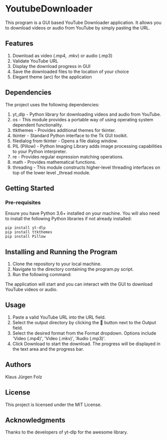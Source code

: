 # YoutubeDownloader
 
This program is a GUI based YouTube Downloader application. It allows you to download videos or audio from YouTube by simply pasting the URL.

## Features
1. Download as video (.mp4, .mkv) or audio (.mp3)
2. Validate YouTube URL
3. Display the download progress in GUI
4. Save the downloaded files to the location of your choice
5. Elegant theme (arc) for the application

## Dependencies
The project uses the following dependencies:

1. yt_dlp - Python library for downloading videos and audio from YouTube.
2. os - This module provides a portable way of using operating system dependent functionality.
3. ttkthemes - Provides additional themes for tkinter.
4. tkinter - Standard Python interface to the Tk GUI toolkit.
5. filedialog from tkinter - Opens a file dialog window.
6. PIL (Pillow) - Python Imaging Library adds image processing capabilities to your Python interpreter.
8. re - Provides regular expression matching operations.
8. math - Provides mathematical functions.
7. threading - This module constructs higher-level threading interfaces on top of the lower level _thread module.

## Getting Started
### Pre-requisites
Ensure you have Python 3.6+ installed on your machine. You will also need to install the following Python libraries if not already installed:

```
pip install yt-dlp
pip install ttkthemes
pip install Pillow
```
## Installing and Running the Program
1. Clone the repository to your local machine.
2. Navigate to the directory containing the program.py script.
3. Run the following command:

The application will start and you can interact with the GUI to download YouTube videos or audio.

## Usage
1. Paste a valid YouTube URL into the URL field.
2. Select the output directory by clicking the 📁 button next to the Output field.
3. Select the desired format from the Format dropdown. Options include 'Video (.mp4)', 'Video (.mkv)', 'Audio (.mp3)'.
4. Click Download to start the download. The progress will be displayed in the text area and the progress bar.

## Authors
Klaus Jürgen Folz

## License
This project is licensed under the MIT License.

## Acknowledgments
Thanks to the developers of yt-dlp for the awesome library.